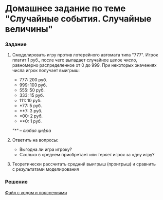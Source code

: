 # Домашнее задание по теме "Случайные события. Случайные величины"

### Задание
1. Смоделировать игру против лотерейного автомата типа "777". Игрок платит 1 руб., после чего выпадает случайное целое число, равномерно распределенное от 0 до 999. При некоторых значениях числа игрок получает выигрыш:
    - 777: 200 руб.
    - 999: 100 руб.
    - 555: 50 руб.
    - 333: 15 руб.
    - 111: 10 руб.
    - *77: 5 руб.
    - **7: 3 руб.
    - *00: 2 руб.
    - **0: 1 руб.
    
    _"*" – любая цифра_

2. Ответить на вопросы:
   - Выгодна ли игра игроку?
   - Сколько в среднем приобретает или теряет игрок за одну игру?

3. Теоретически рассчитать средний выигрыш (проигрыш) и сравнить с результатами моделирования

### Решение
[Файл с кодом и пояснениями](/Projects/02_Python_statistics/03_Random_events_and_variables/Solution.ipynb)
